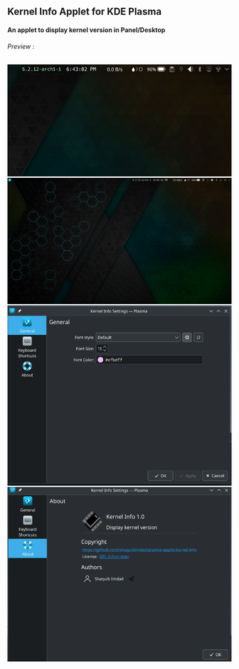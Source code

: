 ## Kernel Info Applet for KDE Plasma

#### An applet to display kernel version in Panel/Desktop

###### Preview :

![Screen5](screenshots/screen5.png)
![Screen4](screenshots/screen4.png)
![Screen1](screenshots/screen1.png)
![Screen2](screenshots/screen2.png)
